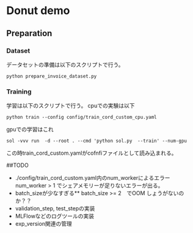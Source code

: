 # Donut demo 

## Preparation

### Dataset
データセットの準備は以下のスクリプトで行う。
```
python prepare_invoice_dataset.py
```
### Training
学習は以下のスクリプトで行う。
cpuでの実験は以下
```
python train --config config/train_cord_custom_cpu.yaml
```
gpuでの学習はこれ
```
sol -vvv run  -d --root . --cmd 'python sol.py  --train' --num-gpu 
```
この時train_cord_custom.yamlがcofnfiファイルとして読み込まれる。

##TODO
- ./config/train_cord_custom.yaml内のnum_workerによるエラー
num_worker > 1 でシェアメモリーが足りないエラーが出る。
- batch_sizeが少なすぎる**
batch_size >= 2　でOOM しょうがないのか？？
- validation_step, test_stepの実装
- MLFlowなどのログツールの実装
- exp_version関連の管理